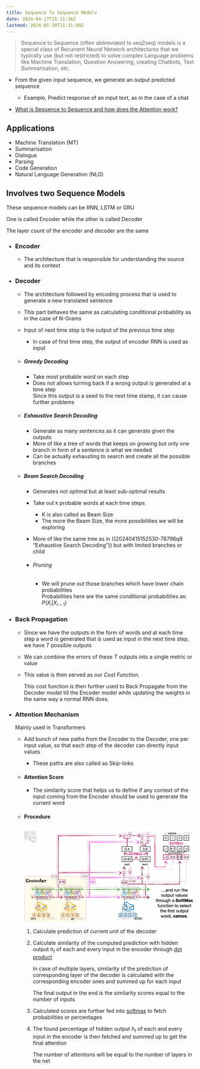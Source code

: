```yaml
---
title: Sequence To Sequence Models
date: 2024-04-17T15:11:16Z
lastmod: 2024-05-30T11:31:09Z
---
```


> Sequence to Sequence (often abbreviated to seq2seq) models is a special class of Recurrent Neural Network architectures that we typically use (but not restricted) to solve complex Language problems like Machine Translation, Question Answering, creating Chatbots, Text Summarisation, etc.

* From the given input sequence, we generate an output predicted sequence

  * Example, Predict response of an input text, as in the case of a chat
* [What is Sequence to Sequence and how does the Attention work?](assets/Seq2Seq-Attention.pdf)

## Applications

* Machine Translation (MT)
* Summarisation
* Dialogue
* Parsing
* Code Generation
* Natural Language Generation (NLG)

## Involves two Sequence Models

These sequence models can be RNN, LSTM or GRU

One is called Encoder while the other is called Decoder

The layer count of the encoder and decoder are the same

* ### Encoder

  * The architecture that is responsible for understanding the source and its context
* ### Decoder

  * The architecture followed by encoding process that is used to generate a new translated sentence
  * This part behaves the same as calculating conditional probability as in the case of  N-Grams
  * Input of next time step is the output of the previous time step

    * In case of first time step, the output of encoder RNN is used as input
  * ##### Greedy Decoding

    * Take most probable word on each step
    * Does not allows turning back if a wrong output is generated at a time step\
      Since this output is a seed to the next time stamp, it can cause further problems
  * ##### Exhaustive Search Decoding

    * Generate as many sentences as it can generate given the outputs
    * More of like a tree of words that keeps on growing but only one branch in form of a sentence is what we needed
    * Can be actually exhausting to search and create all the possible branches
  * ##### Beam Search Decoding

    * Generates not optimal but at least sub-optimal results
    * Take out `K`​ probable words at each time steps

      * K is also called as Beam Size
      * The more the Beam Size, the more possibilities we will be exploring
    * More of like the same tree as in ((20240415152530-78796q9 “Exhaustive Search Decoding”)) but with limited branches or child
    * ###### Pruning

      * We will prune out those branches which have lower chain probabilities\
        Probabilities here are the same conditional probabilities as: $P(X_i|X_{i-1})$
* ### Back Propagation

  * Since we have the outputs in the form of words and at each time step a word is generated that is used as input in the next time step, we have $T$ possible outputs
  * We can combine the errors of these $T$ outputs into a single metric or value
  * This value is then served as our *Cost Function.*

    This cost function is then further used to Back Propagate from the Decoder model till the Encoder model while updating the weights in the same way a normal RNN does.
* ### Attention Mechanism

  Mainly used in Transformers

  * Add bunch of new paths from the Encoder to the Decoder, one per input value, so that each step of the decoder can directly input values

    * These paths are also called as Skip-links
  * #### Attention Score

    * The similarity score that helps us to define if any context of the input coming from the Encoder should be used to generate the current word
  * #### Procedure

    ​![](assets/Seq2Seq-Attention.pdf-P35-20240428180603-88ienrt.png "Calculating attention scores to make predictions")​

    1. Calculate prediction of current unit of the decoder
    2. Calculate similarity of the computed prediction with hidden output $h_t$ of each and every input in the encoder through <u>dot product</u>

       In case of multiple layers, similarity of the prediction of corresponding layer of the decoder is calculated with the corresponding encoder ones and summed up for each input

       The final output in the end is the similarity scores equal to the number of inputs
    3. Calculated scores are further fed into <u>softmax</u> to fetch probabilities or percentages
    4. The found percentage of hidden output $h_t$ of each and every input in the encoder is then fetched and summed up to get the final attention

       The number of attentions will be equal to the number of layers in the net
